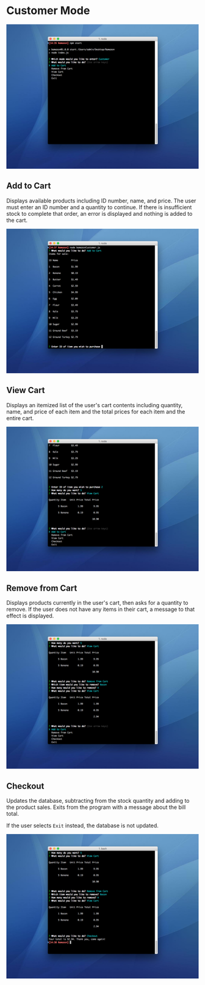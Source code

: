 # Customer Mode

![Main Menu](../screenshots/03%20Customer%20Menu.png)

## Add to Cart

Displays available products including ID number, name, and price. The user must
enter an ID number and a quantity to continue. If there is insufficient stock to
complete that order, an error is displayed and nothing is added to the cart.

![Add to Cart](../screenshots/04%20Add%20to%20Cart.png)

## View Cart

Displays an itemized list of the user's cart contents including quantity, name,
and price of each item and the total prices for each item and the entire cart.

![View Cart](../screenshots/05%20View%20Cart.png)

## Remove from Cart

Displays products currently in the user's cart, then asks for a quantity to
remove. If the user does not have any items in their cart, a message to that
effect is displayed.

![Remove from Cart](../screenshots/06%20Remove%20from%20Cart.png)

## Checkout

Updates the database, subtracting from the stock quantity and adding to the
product sales. Exits from the program with a message about the bill total.

If the user selects `Exit` instead, the database is not updated.

![Checkout](../screenshots/07%20Checkout.png)

